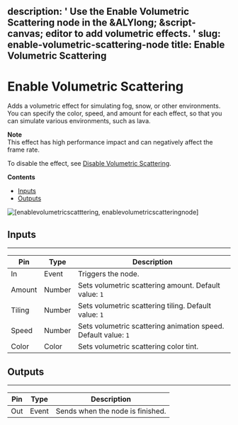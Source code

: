 description: ' Use the Enable Volumetric Scattering node in the &ALYlong; &script-canvas;
  editor to add volumetric effects. '
slug: enable-volumetric-scattering-node
title: Enable Volumetric Scattering
---
# Enable Volumetric Scattering<a name="enable-volumetric-scattering-node"></a>

Adds a volumetric effect for simulating fog, snow, or other environments\. You can specify the color, speed, and amount for each effect, so that you can simulate various environments, such as lava\.

**Note**  
This effect has high performance impact and can negatively affect the frame rate\.

To disable the effect, see [Disable Volumetric Scattering](disable-volumetric-scattering-node.md)\.

**Contents**
+ [Inputs](#enable-volumetric-scattering-note-input)
+ [Outputs](#enable-volumetric-scattering-node-output)

![\[enablevolumetricscatttering, enablevolumetricscatteringnode\]](/images/scripting/script-canvas/scriptcanvasnodes/script-canvas-enable-volumetric-scattering-node.png)

## Inputs<a name="enable-volumetric-scattering-note-input"></a>


****  

| Pin | Type | Description | 
| --- | --- | --- | 
| In | Event |  Triggers the node\.  | 
| Amount | Number |  Sets volumetric scattering amount\. Default value: `1`  | 
| Tiling | Number |  Sets volumetric scattering tiling\. Default value: `1`  | 
|  Speed  | Number |  Sets volumetric scattering animation speed\. Default value: `1`  | 
| Color | Color | Sets volumetric scattering color tint\. | 

## Outputs<a name="enable-volumetric-scattering-node-output"></a>


****  

| Pin | Type | Description | 
| --- | --- | --- | 
| Out | Event | Sends when the node is finished\. | 